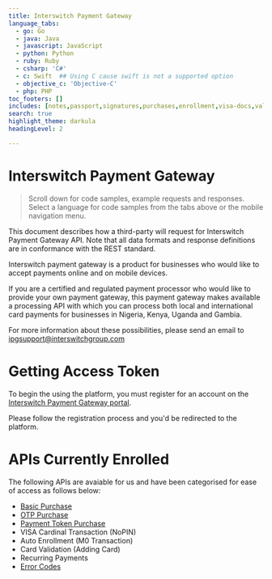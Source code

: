 ```yaml
---
title: Interswitch Payment Gateway
language_tabs:
  - go: Go
  - java: Java
  - javascript: JavaScript
  - python: Python
  - ruby: Ruby
  - csharp: 'C#'
  - c: Swift  ## Using C cause swift is not a supported option
  - objective_c: 'Objective-C'
  - php: PHP
toc_footers: []
includes: [notes,passport,signatures,purchases,enrollment,visa-docs,validation,errors]
search: true
highlight_theme: darkula
headingLevel: 2

---
```


<h1 id=""> Interswitch Payment Gateway </h1>

> Scroll down for code samples, example requests and responses. Select a language for code samples from the tabs above or the mobile navigation menu.

This document describes how a third-party will request for Interswitch Payment Gateway API. Note that all data formats and response definitions are in conformance with the REST standard.

Interswitch payment gateway is a product for businesses who would like to accept payments online and on mobile devices. 

If you are a certified and regulated payment processor who would like to provide your own payment gateway, this payment gateway makes available a processing API with which you can process both local and international card payments for businesses in Nigeria, Kenya, Uganda and Gambia. 

For more information about these possibilities, please send an email to [ipgsupport@interswitchgroup.com](mailto:ipgsupport@interswitchgroup.com)


<h1 id="getting-access-token"> Getting Access Token </h1>

To begin the using the platform, you must register for an account on the [Interswitch Payment Gateway portal](https://www.interswitchgroup.com/paymentgateway/). 

Please follow the registration process and you'd be redirected to the platform.


<h1 id="-default">APIs Currently Enrolled</h1>

The following APIs are avaiable for us and have been categorised for ease of access as follows below:

- [Basic Purchase](#basic-purchase)
- [OTP Purchase]()
- [Payment Token Purchase](#payment-token)
- VISA Cardinal Transaction (NoPIN)
- Auto Enrollment (M0 Transaction)
- Card Validation (Adding Card)
- Recurring Payments
- [Error Codes](#errors)

